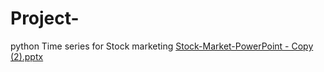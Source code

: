 # Project-
python
Time series for Stock marketing
[Stock-Market-PowerPoint - Copy (2).pptx](https://github.com/charannandi2508/Project-StockMarket/files/9567050/Stock-Market-PowerPoint.-.Copy.2.pptx)
